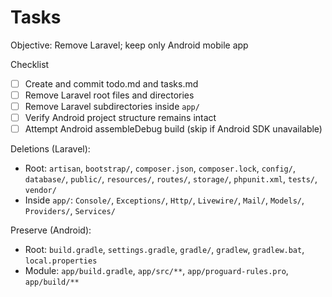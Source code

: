 # Tasks

Objective: Remove Laravel; keep only Android mobile app

Checklist
- [ ] Create and commit todo.md and tasks.md
- [ ] Remove Laravel root files and directories
- [ ] Remove Laravel subdirectories inside `app/`
- [ ] Verify Android project structure remains intact
- [ ] Attempt Android assembleDebug build (skip if Android SDK unavailable)

Deletions (Laravel):
- Root: `artisan`, `bootstrap/`, `composer.json`, `composer.lock`, `config/`, `database/`, `public/`, `resources/`, `routes/`, `storage/`, `phpunit.xml`, `tests/`, `vendor/`
- Inside `app/`: `Console/`, `Exceptions/`, `Http/`, `Livewire/`, `Mail/`, `Models/`, `Providers/`, `Services/`

Preserve (Android):
- Root: `build.gradle`, `settings.gradle`, `gradle/`, `gradlew`, `gradlew.bat`, `local.properties`
- Module: `app/build.gradle`, `app/src/**`, `app/proguard-rules.pro`, `app/build/**`


